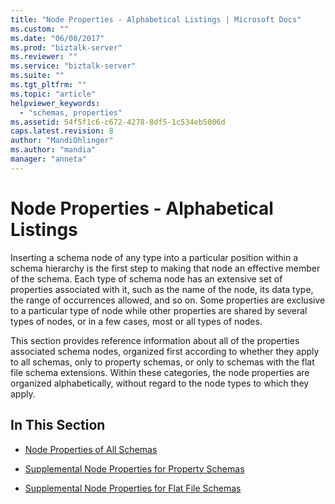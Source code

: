```yaml
---
title: "Node Properties - Alphabetical Listings | Microsoft Docs"
ms.custom: ""
ms.date: "06/08/2017"
ms.prod: "biztalk-server"
ms.reviewer: ""
ms.service: "biztalk-server"
ms.suite: ""
ms.tgt_pltfrm: ""
ms.topic: "article"
helpviewer_keywords: 
  - "schemas, properties"
ms.assetid: 54f5f1c6-c672-4278-8df5-1c534eb5006d
caps.latest.revision: 8
author: "MandiOhlinger"
ms.author: "mandia"
manager: "anneta"
---
```

# Node Properties - Alphabetical Listings
Inserting a schema node of any type into a particular position within a schema hierarchy is the first step to making that node an effective member of the schema. Each type of schema node has an extensive set of properties associated with it, such as the name of the node, its data type, the range of occurrences allowed, and so on. Some properties are exclusive to a particular type of node while other properties are shared by several types of nodes, or in a few cases, most or all types of nodes.  
  
 This section provides reference information about all of the properties associated schema nodes, organized first according to whether they apply to all schemas, only to property schemas, or only to schemas with the flat file schema extensions. Within these categories, the node properties are organized alphabetically, without regard to the node types to which they apply.  
  
## In This Section  
  
-   [Node Properties of All Schemas](../core/node-properties-of-all-schemas.md)  
  
-   [Supplemental Node Properties for Property Schemas](../core/supplemental-node-properties-for-property-schemas.md)  
  
-   [Supplemental Node Properties for Flat File Schemas](../core/supplemental-node-properties-for-flat-file-schemas.md)